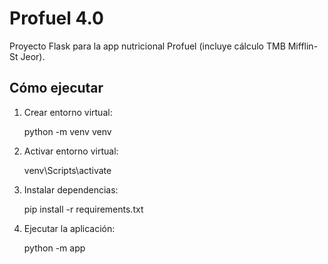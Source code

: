# Profuel 4.0

Proyecto Flask para la app nutricional Profuel (incluye cálculo TMB Mifflin-St Jeor).

## Cómo ejecutar

1. Crear entorno virtual:

    python -m venv venv

2. Activar entorno virtual:

    venv\Scripts\activate

3. Instalar dependencias:

    pip install -r requirements.txt

4. Ejecutar la aplicación:

    python -m app
